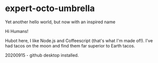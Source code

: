 # expert-octo-umbrella
Yet another hello world, but now with an inspired name

Hi Humans!

Hubot here, I like Node.js and Coffeescript (that's what I'm made of!).
I've had tacos on the moon and find them far superior to Earth tacos.

20200915 - github desktop installed.
